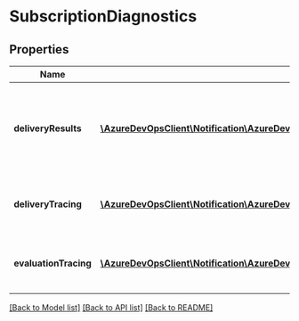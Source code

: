 # SubscriptionDiagnostics

## Properties
Name | Type | Description | Notes
------------ | ------------- | ------------- | -------------
**deliveryResults** | [**\AzureDevOpsClient\Notification\AzureDevOpsClient\Notification\Model\SubscriptionTracing**](SubscriptionTracing.md) | Diagnostics settings for retaining delivery results.  Used for Service Hooks subscriptions. | [optional] 
**deliveryTracing** | [**\AzureDevOpsClient\Notification\AzureDevOpsClient\Notification\Model\SubscriptionTracing**](SubscriptionTracing.md) | Diagnostics settings for troubleshooting notification delivery. | [optional] 
**evaluationTracing** | [**\AzureDevOpsClient\Notification\AzureDevOpsClient\Notification\Model\SubscriptionTracing**](SubscriptionTracing.md) | Diagnostics settings for troubleshooting event matching. | [optional] 

[[Back to Model list]](../README.md#documentation-for-models) [[Back to API list]](../README.md#documentation-for-api-endpoints) [[Back to README]](../README.md)


